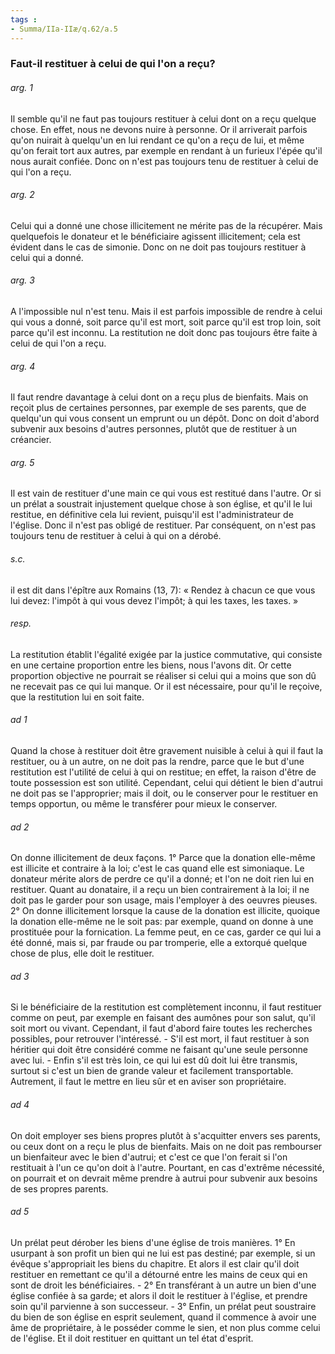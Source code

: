 ```yaml
---
tags : 
- Summa/IIa-IIæ/q.62/a.5
---
```


### Faut-il restituer à celui de qui l'on a reçu?

###### arg. 1
Il semble qu'il ne faut pas toujours restituer à celui dont on a reçu quelque chose. En effet, nous ne devons nuire à personne. Or il arriverait parfois qu'on nuirait à quelqu'un en lui rendant ce qu'on a reçu de lui, et même qu'on ferait tort aux autres, par exemple en rendant à un furieux l'épée qu'il nous aurait confiée. Donc on n'est pas toujours tenu de restituer à celui de qui l'on a reçu. 

###### arg. 2
Celui qui a donné une chose illicitement ne mérite pas de la récupérer. Mais quelquefois le donateur et le bénéficiaire agissent illicitement; cela est évident dans le cas de simonie. Donc on ne doit pas toujours restituer à celui qui a donné. 

###### arg. 3
A l'impossible nul n'est tenu. Mais il est parfois impossible de rendre à celui qui vous a donné, soit parce qu'il est mort, soit parce qu'il est trop loin, soit parce qu'il est inconnu. La restitution ne doit donc pas toujours être faite à celui de qui l'on a reçu. 

###### arg. 4
Il faut rendre davantage à celui dont on a reçu plus de bienfaits. Mais on reçoit plus de certaines personnes, par exemple de ses parents, que de quelqu'un qui vous consent un emprunt ou un dépôt. Donc on doit d'abord subvenir aux besoins d'autres personnes, plutôt que de restituer à un créancier. 

###### arg. 5
Il est vain de restituer d'une main ce qui vous est restitué dans l'autre. Or si un prélat a soustrait injustement quelque chose à son église, et qu'il le lui restitue, en définitive cela lui revient, puisqu'il est l'administrateur de l'église. Donc il n'est pas obligé de restituer. Par conséquent, on n'est pas toujours tenu de restituer à celui à qui on a dérobé. 

###### s.c.
il est dit dans l'épître aux Romains (13, 7): « Rendez à chacun ce que vous lui devez: l'impôt à qui vous devez l'impôt; à qui les taxes, les taxes. » 

###### resp.
La restitution établit l'égalité exigée par la justice commutative, qui consiste en une certaine proportion entre les biens, nous l'avons dit. Or cette proportion objective ne pourrait se réaliser si celui qui a moins que son dû ne recevait pas ce qui lui manque. Or il est nécessaire, pour qu'il le reçoive, que la restitution lui en soit faite. 

###### ad 1
Quand la chose à restituer doit être gravement nuisible à celui à qui il faut la restituer, ou à un autre, on ne doit pas la rendre, parce que le but d'une restitution est l'utilité de celui à qui on restitue; en effet, la raison d'être de toute possession est son utilité. Cependant, celui qui détient le bien d'autrui ne doit pas se l'approprier; mais il doit, ou le conserver pour le restituer en temps opportun, ou même le transférer pour mieux le conserver. 

###### ad 2
On donne illicitement de deux façons. 1° Parce que la donation elle-même est illicite et contraire à la loi; c'est le cas quand elle est simoniaque. Le donateur mérite alors de perdre ce qu'il a donné; et l'on ne doit rien lui en restituer. Quant au donataire, il a reçu un bien contrairement à la loi; il ne doit pas le garder pour son usage, mais l'employer à des oeuvres pieuses. 2° On donne illicitement lorsque la cause de la donation est illicite, quoique la donation elle-même ne le soit pas: par exemple, quand on donne à une prostituée pour la fornication. La femme peut, en ce cas, garder ce qui lui a été donné, mais si, par fraude ou par tromperie, elle a extorqué quelque chose de plus, elle doit le restituer. 

###### ad 3
Si le bénéficiaire de la restitution est complètement inconnu, il faut restituer comme on peut, par exemple en faisant des aumônes pour son salut, qu'il soit mort ou vivant. Cependant, il faut d'abord faire toutes les recherches possibles, pour retrouver l'intéressé. - S'il est mort, il faut restituer à son héritier qui doit être considéré comme ne faisant qu'une seule personne avec lui. - Enfin s'il est très loin, ce qui lui est dû doit lui être transmis, surtout si c'est un bien de grande valeur et facilement transportable. Autrement, il faut le mettre en lieu sûr et en aviser son propriétaire. 

###### ad 4
On doit employer ses biens propres plutôt à s'acquitter envers ses parents, ou ceux dont on a reçu le plus de bienfaits. Mais on ne doit pas rembourser un bienfaiteur avec le bien d'autrui; et c'est ce que l'on ferait si l'on restituait à l'un ce qu'on doit à l'autre. Pourtant, en cas d'extrême nécessité, on pourrait et on devrait même prendre à autrui pour subvenir aux besoins de ses propres parents. 

###### ad 5
Un prélat peut dérober les biens d'une église de trois manières. 1° En usurpant à son profit un bien qui ne lui est pas destiné; par exemple, si un évêque s'appropriait les biens du chapitre. Et alors il est clair qu'il doit restituer en remettant ce qu'il a détourné entre les mains de ceux qui en sont de droit les bénéficiaires. - 2° En transférant à un autre un bien d'une église confiée à sa garde; et alors il doit le restituer à l'église, et prendre soin qu'il parvienne à son successeur. - 3° Enfin, un prélat peut soustraire du bien de son église en esprit seulement, quand il commence à avoir une âme de propriétaire, à le posséder comme le sien, et non plus comme celui de l'église. Et il doit restituer en quittant un tel état d'esprit. 

